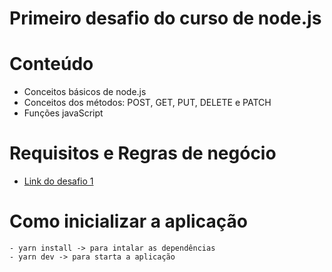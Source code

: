 
# Primeiro desafio do curso de node.js 

# Conteúdo

- Conceitos básicos de node.js
- Conceitos dos métodos: POST, GET, PUT, DELETE e PATCH
- Funções javaScript 

# Requisitos e Regras de negócio

- [Link do desafio 1](https://www.notion.so/Desafio-01-Conceitos-do-Node-js-59ccb235aecd43a6a06bf09a24e7ede8)

# Como inicializar a aplicação
 ```
 - yarn install -> para intalar as dependências 
 - yarn dev -> para starta a aplicação
 
 ```
